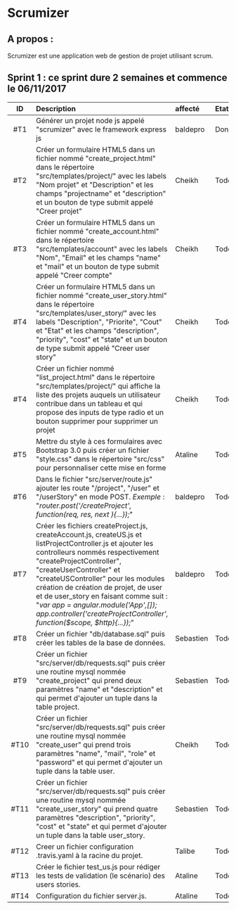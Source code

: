 Scrumizer
=========

A propos :
----------
Scrumizer est une application web de gestion de projet utilisant scrum.

Sprint 1 : ce sprint dure 2 semaines et commence le 06/11/2017
---------

|ID |Description|affecté|Etat|
|:-:|:----------|:---|:---|
|#T1|Générer un projet node js appelé "scrumizer" avec le framework express js |baldepro|Done|
|#T2|Créer un formulaire HTML5 dans un fichier nommé "create_project.html" dans le répertoire "src/templates/project/" avec les labels "Nom projet" et "Description" et les champs "projectname" et "description" et un bouton de type submit appelé "Creer projet" |Cheikh|Todo|
|#T3|Créer un formulaire HTML5 dans un fichier nommé "create_account.html" dans le répertoire "src/templates/account" avec les labels "Nom", "Email" et les champs "name" et "mail" et un bouton de type submit appelé "Creer compte" |Cheikh|Todo|
|#T4|Créer un formulaire HTML5 dans un fichier nommé "create\_user\_story.html" dans le répertoire "src/templates/user_story/" avec les labels "Description", "Priorite", "Cout" et "Etat" et les champs "description", "priority", "cost" et "state" et un bouton de type submit appelé "Creer user story" |Cheikh|Todo|
|#T4|Créer un fichier nommé "list_project.html" dans le répertoire "src/templates/project/" qui affiche la liste des projets auquels un utilisateur contribue dans un tableau et qui propose des inputs de  type radio et un bouton supprimer pour supprimer un projet |Cheikh|Todo|
|#T5|Mettre du style à ces formulaires avec Bootstrap 3.0 puis créer un fichier "style.css" dans le répertoire "src/css" pour personnaliser cette mise en forme|Ataline|Todo|
|#T6|Dans le fichier "src/server/route.js" ajouter les route "/project", "/user" et "/userStory" en mode POST. *Exemple* : "*router.post('/createProject', function(req, res, next ){...});*"|baldepro|Todo|
|#T7|Créer les fichiers createProject.js, createAccount.js, createUS.js et listProjectController.js et  ajouter les controlleurs nommés respectivement "createProjectController", "createUserController" et "createUSController" pour les modules création de création de projet, de user et de user_story en faisant comme suit : "*var app = angular.module('App',[]); app.controller('createProjectController', function($scope, $http){...});*"|baldepro|Todo|
|#T8|Créer un fichier "db/database.sql" puis créer les tables de la base de données.|Sebastien|Todo|
|#T9|Créer un fichier "src/server/db/requests.sql" puis créer une routine mysql nommée "create_project" qui prend deux paramètres "name" et "description" et qui permet d'ajouter un tuple dans la table project.|Sebastien|Todo|
|#T10|Créer un fichier "src/server/db/requests.sql" puis créer une routine mysql nommée "create_user" qui prend trois paramètres "name", "mail", "role"  et "password" et qui permet d'ajouter un tuple dans la table user.|Cheikh|Todo|
|#T11|Créer un fichier "src/server/db/requests.sql" puis créer une routine mysql nommée "create\_user\_story" qui prend quatre paramètres "description", "priority", "cost" et "state" et qui permet d'ajouter un tuple dans la table user_story. |Sebastien|Todo|
|#T12|Creer un fichier configuration .travis.yaml à la racine du projet.|Talibe|Todo|
|#T13|Créer le fichier test_us.js pour rédiger les tests de validation (le scénario) des users stories.|Ataline|Todo|
|#T14|Configuration du fichier server.js.|Ataline|Todo|
